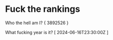 # Fuck the rankings

Who the hell am I?
{ 3892526 }

What fucking year is it?
[ 2024-06-16T23:30:00Z ]

